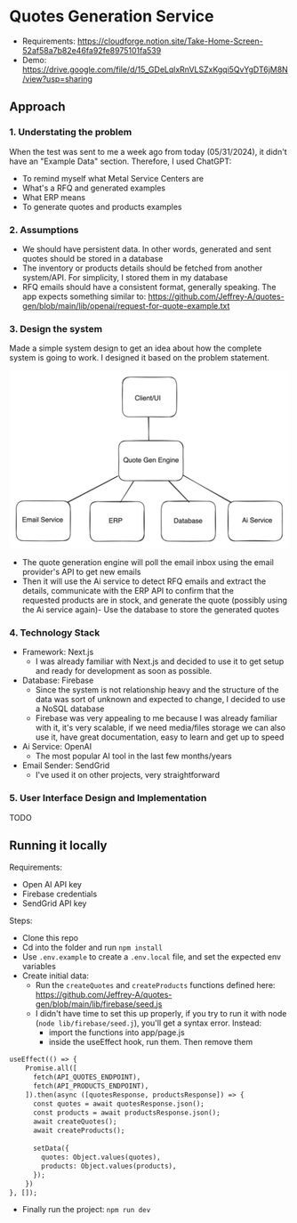 # Quotes Generation Service

- Requirements: https://cloudforge.notion.site/Take-Home-Screen-52af58a7b82e46fa92fe8975101fa539
- Demo: https://drive.google.com/file/d/15_GDeLqlxRnVLSZxKgqi5QvYgDT6jM8N/view?usp=sharing

## Approach

### 1. Understating the problem 
When the test was sent to me a week ago from today (05/31/2024), it didn't have an "Example Data" section. Therefore, I used ChatGPT:
- To remind myself what Metal Service Centers are
- What's a RFQ and generated examples
- What ERP means
- To generate quotes and products examples 

### 2. Assumptions 

- We should have persistent data. In other words, generated and sent quotes should be stored in a database
- The inventory or products details should be fetched from another system/API. For simplicity, I stored them in my database
- RFQ emails should have a consistent format, generally speaking. The app expects something similar to: https://github.com/Jeffrey-A/quotes-gen/blob/main/lib/openai/request-for-quote-example.txt

### 3. Design the system

Made a simple system design to get an idea about how the complete system is going to work. I designed it based on the problem statement. 

<img src="public/system-design.png" width="600" />

- The quote generation engine will poll the email inbox using the email provider's API to get new emails
- Then it will use the Ai service to detect RFQ emails and extract the details, communicate with the ERP API to confirm that the requested products are in stock, and generate the quote (possibly using the Ai service again)- Use the database to store the generated quotes

### 4. Technology Stack

- Framework: Next.js
   - I was already familiar with Next.js and decided to use it to get setup and ready for development as soon as possible.  
- Database: Firebase
  - Since the system is not relationship heavy and the structure of the data was sort of unknown and expected to change, I decided to use a NoSQL database
  - Firebase was very appealing to me because I was already familiar with it, it's very scalable, if we need media/files storage we can also use it, have great documentation, easy to learn and get up to speed
- Ai Service: OpenAI
    - The most popular AI tool in the last few months/years  
- Email Sender: SendGrid
    - I've used it on other projects, very straightforward  
### 5. User Interface Design and Implementation
TODO

## Running it locally 

Requirements:
- Open AI API key
- Firebase credentials
- SendGrid API key

Steps:
- Clone this repo
- Cd into the folder and run `npm install`
- Use `.env.example` to create a `.env.local` file, and set the expected env variables
- Create initial data:
  - Run the `createQuotes` and `createProducts` functions defined here: https://github.com/Jeffrey-A/quotes-gen/blob/main/lib/firebase/seed.js
  - I didn't have time to set this up properly, if you try to run it with node (`node lib/firebase/seed.j`), you'll get a syntax error. Instead:
    - import the functions into app/page.js
    -  inside the useEffect hook, run them. Then remove them   

```
useEffect(() => {
    Promise.all([
      fetch(API_QUOTES_ENDPOINT),
      fetch(API_PRODUCTS_ENDPOINT),
    ]).then(async ([quotesResponse, productsResponse]) => {
      const quotes = await quotesResponse.json();
      const products = await productsResponse.json();
      await createQuotes();
      await createProducts();

      setData({
        quotes: Object.values(quotes),
        products: Object.values(products),
      });
    })
}, []);
```
- Finally run the project: `npm run dev`
